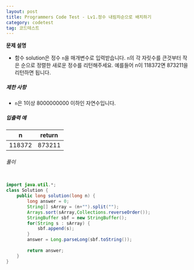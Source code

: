 ```yaml
---
layout: post
title: Programmers Code Test - Lv1.정수 내림차순으로 배치하기
category: codetest
tag: 코드테스트
---
```


**문제 설명**

- 함수 solution은 정수 `n`을 매개변수로 입력받습니다. `n`의 각 자릿수를 큰것부터 작은 순으로 정렬한 새로운 정수를 리턴해주세요. 예를들어 n이 118372면 873211을 리턴하면 됩니다.



##### 제한 사항

- `n`은 1이상 8000000000 이하인 자연수입니다.


##### 입출력 예

|n     |return|
|------|------|
|118372|873211|

###### 풀이

```java

import java.util.*;
class Solution {
    public long solution(long n) {
        long answer = 0;
		String[] sArray = (n+"").split("");
		Arrays.sort(sArray,Collections.reverseOrder());
		StringBuffer sbf = new StringBuffer();
		for(String s : sArray) {
			sbf.append(s);
		}
		answer = Long.parseLong(sbf.toString());
        
        return answer;
    }
}

```
